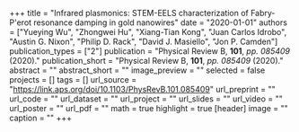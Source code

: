 +++
title = "Infrared plasmonics: STEM-EELS characterization of Fabry-P\'erot resonance damping in gold nanowires"
date = "2020-01-01"
authors = ["Yueying Wu", "Zhongwei Hu", "Xiang-Tian Kong", "Juan Carlos Idrobo", "Austin G. Nixon", "Philip D. Rack", "David J. Masiello", "Jon P. Camden"]
publication_types = ["2"]
publication = "Physical Review B, **101**, _pp. 085409_ (2020)."
publication_short = "Physical Review B, **101**, _pp. 085409_ (2020)."
abstract = ""
abstract_short = ""
image_preview = ""
selected = false
projects = []
tags = []
url_source = "https://link.aps.org/doi/10.1103/PhysRevB.101.085409"
url_preprint = ""
url_code = ""
url_dataset = ""
url_project = ""
url_slides = ""
url_video = ""
url_poster = ""
url_pdf = ""
math = true
highlight = true
[header]
image = ""
caption = ""
+++
